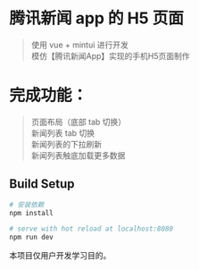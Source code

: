 # 腾讯新闻 app 的 H5 页面
> 使用 vue + mintui 进行开发  
模仿【腾讯新闻App】实现的手机H5页面制作

# 完成功能：
> 页面布局（底部 tab 切换）  
> 新闻列表 tab 切换  
> 新闻列表的下拉刷新  
> 新闻列表触底加载更多数据  

## Build Setup

``` bash
# 安装依赖
npm install

# serve with hot reload at localhost:8080
npm run dev

```

本项目仅用户开发学习目的。
